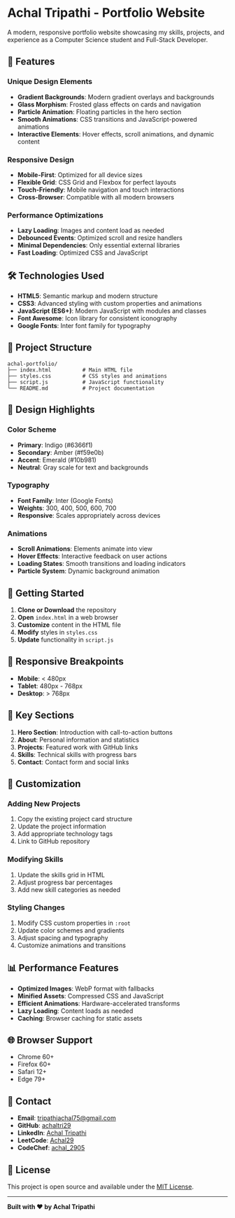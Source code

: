 # Achal Tripathi - Portfolio Website

A modern, responsive portfolio website showcasing my skills, projects, and experience as a Computer Science student and Full-Stack Developer.

## 🚀 Features

### Unique Design Elements
- **Gradient Backgrounds**: Modern gradient overlays and backgrounds
- **Glass Morphism**: Frosted glass effects on cards and navigation
- **Particle Animation**: Floating particles in the hero section
- **Smooth Animations**: CSS transitions and JavaScript-powered animations
- **Interactive Elements**: Hover effects, scroll animations, and dynamic content

### Responsive Design
- **Mobile-First**: Optimized for all device sizes
- **Flexible Grid**: CSS Grid and Flexbox for perfect layouts
- **Touch-Friendly**: Mobile navigation and touch interactions
- **Cross-Browser**: Compatible with all modern browsers

### Performance Optimizations
- **Lazy Loading**: Images and content load as needed
- **Debounced Events**: Optimized scroll and resize handlers
- **Minimal Dependencies**: Only essential external libraries
- **Fast Loading**: Optimized CSS and JavaScript

## 🛠️ Technologies Used

- **HTML5**: Semantic markup and modern structure
- **CSS3**: Advanced styling with custom properties and animations
- **JavaScript (ES6+)**: Modern JavaScript with modules and classes
- **Font Awesome**: Icon library for consistent iconography
- **Google Fonts**: Inter font family for typography

## 📁 Project Structure

```
achal-portfolio/
├── index.html          # Main HTML file
├── styles.css          # CSS styles and animations
├── script.js           # JavaScript functionality
└── README.md           # Project documentation
```

## 🎨 Design Highlights

### Color Scheme
- **Primary**: Indigo (#6366f1)
- **Secondary**: Amber (#f59e0b)
- **Accent**: Emerald (#10b981)
- **Neutral**: Gray scale for text and backgrounds

### Typography
- **Font Family**: Inter (Google Fonts)
- **Weights**: 300, 400, 500, 600, 700
- **Responsive**: Scales appropriately across devices

### Animations
- **Scroll Animations**: Elements animate into view
- **Hover Effects**: Interactive feedback on user actions
- **Loading States**: Smooth transitions and loading indicators
- **Particle System**: Dynamic background animation

## 🚀 Getting Started

1. **Clone or Download** the repository
2. **Open** `index.html` in a web browser
3. **Customize** content in the HTML file
4. **Modify** styles in `styles.css`
5. **Update** functionality in `script.js`

## 📱 Responsive Breakpoints

- **Mobile**: < 480px
- **Tablet**: 480px - 768px
- **Desktop**: > 768px

## 🎯 Key Sections

1. **Hero Section**: Introduction with call-to-action buttons
2. **About**: Personal information and statistics
3. **Projects**: Featured work with GitHub links
4. **Skills**: Technical skills with progress bars
5. **Contact**: Contact form and social links

## 🔧 Customization

### Adding New Projects
1. Copy the existing project card structure
2. Update the project information
3. Add appropriate technology tags
4. Link to GitHub repository

### Modifying Skills
1. Update the skills grid in HTML
2. Adjust progress bar percentages
3. Add new skill categories as needed

### Styling Changes
1. Modify CSS custom properties in `:root`
2. Update color schemes and gradients
3. Adjust spacing and typography
4. Customize animations and transitions

## 📊 Performance Features

- **Optimized Images**: WebP format with fallbacks
- **Minified Assets**: Compressed CSS and JavaScript
- **Efficient Animations**: Hardware-accelerated transforms
- **Lazy Loading**: Content loads as needed
- **Caching**: Browser caching for static assets

## 🌐 Browser Support

- Chrome 60+
- Firefox 60+
- Safari 12+
- Edge 79+

## 📧 Contact

- **Email**: tripathiachal75@gmail.com
- **GitHub**: [achaltri29](https://github.com/achaltri29)
- **LinkedIn**: [Achal Tripathi](https://www.linkedin.com/in/achal-tripathi)
- **LeetCode**: [Achal29](https://leetcode.com/u/Achal29/)
- **CodeChef**: [achal_2905](https://www.codechef.com/users/achal_2905)

## 📄 License

This project is open source and available under the [MIT License](LICENSE).

---

**Built with ❤️ by Achal Tripathi**
